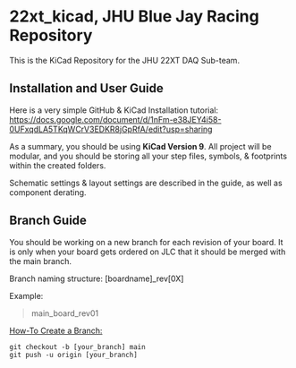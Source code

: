 # 22xt_kicad, JHU Blue Jay Racing Repository
This is the KiCad Repository for the JHU 22XT DAQ Sub-team.


## Installation and User Guide
Here is a very simple GitHub & KiCad Installation tutorial: https://docs.google.com/document/d/1nFm-e38JEY4i58-0UFxqdLA5TKqWCrV3EDKR8jGpRfA/edit?usp=sharing 

As a summary, you should be using **KiCad Version 9**. All project will be modular, and you should be storing all your step files, symbols, & footprints within the created folders.

Schematic settings & layout settings are described in the guide, as well as component derating.

## Branch Guide
You should be working on a new branch for each revision of your board. It is only when your board gets ordered on JLC that it should be merged with the main branch.

Branch naming structure: [boardname]_rev[0X]

Example:
> main_board_rev01

<ins>How-To Create a Branch:</ins>
```
git checkout -b [your_branch] main
git push -u origin [your_branch]
```

